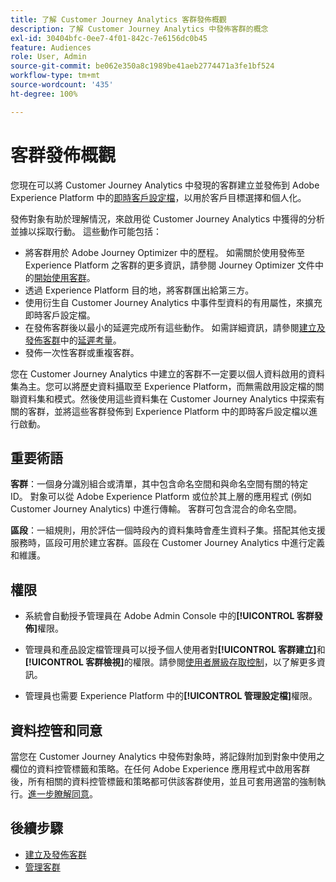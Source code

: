 ```yaml
---
title: 了解 Customer Journey Analytics 客群發佈概觀
description: 了解 Customer Journey Analytics 中發佈客群的概念
exl-id: 30404bfc-0ee7-4f01-842c-7e6156dc0b45
feature: Audiences
role: User, Admin
source-git-commit: be062e350a8c1989be41aeb2774471a3fe1bf524
workflow-type: tm+mt
source-wordcount: '435'
ht-degree: 100%

---
```


# 客群發佈概觀

您現在可以將 Customer Journey Analytics 中發現的客群建立並發佈到 Adobe Experience Platform 中的[即時客戶設定檔](https://experienceleague.adobe.com/docs/experience-platform/profile/home.html)，以用於客戶目標選擇和個人化。 

發佈對象有助於理解情況，來啟用從 Customer Journey Analytics 中獲得的分析並據以採取行動。 這些動作可能包括：

* 將客群用於 Adobe Journey Optimizer 中的歷程。
如需關於使用發佈至 Experience Platform 之客群的更多資訊，請參閱 Journey Optimizer 文件中的[開始使用客群](https://experienceleague.adobe.com/zh-hant/docs/journey-optimizer/using/audiences-profiles-identities/audiences/about-audiences)。
* 透過 Experience Platform 目的地，將客群匯出給第三方。
* 使用衍生自 Customer Journey Analytics 中事件型資料的有用屬性，來擴充即時客戶設定檔。
* 在發佈客群後以最小的延遲完成所有這些動作。
如需詳細資訊，請參閱[建立及發佈客群](/help/components/audiences/publish.md)中的[延遲考量](/help/components/audiences/publish.md#latency-considerations)。
* 發佈一次性客群或重複客群。

您在 Customer Journey Analytics 中建立的客群不一定要以個人資料啟用的資料集為主。您可以將歷史資料攝取至 Experience Platform，而無需啟用設定檔的關聯資料集和模式。然後使用這些資料集在 Customer Journey Analytics 中探索有關的客群，並將這些客群發佈到 Experience Platform 中的即時客戶設定檔以進行啟動。

## 重要術語

**客群**：一個身分識別組合或清單，其中包含命名空間和與命名空間有關的特定 ID。 對象可以從 Adobe Experience Platform 或位於其上層的應用程式 (例如 Customer Journey Analytics) 中進行傳輸。 客群可包含混合的命名空間。

**區段**：一組規則，用於評估一個時段內的資料集時會產生資料子集。搭配其他支援服務時，區段可用於建立客群。區段在 Customer Journey Analytics 中進行定義和維護。

## 權限

* 系統會自動授予管理員在 Adobe Admin Console 中的&#x200B;**[!UICONTROL 客群發佈]**&#x200B;權限。 

* 管理員和產品設定檔管理員可以授予個人使用者對&#x200B;**[!UICONTROL 客群建立]**&#x200B;和&#x200B;**[!UICONTROL 客群檢視]**&#x200B;的權限。請參閱[使用者層級存取控制](/help/technotes/access-control.md#user-level-access)，以了解更多資訊。

* 管理員也需要 Experience Platform 中的&#x200B;**[!UICONTROL 管理設定檔]**&#x200B;權限。

## 資料控管和同意

當您在 Customer Journey Analytics 中發佈對象時，將記錄附加到對象中使用之欄位的資料控管標籤和策略。在任何 Adobe Experience 應用程式中啟用客群後，所有相關的資料控管標籤和策略都可供該客群使用，並且可套用適當的強制執行。[進一步瞭解同意](https://experienceleague.adobe.com/docs/experience-platform/data-governance/policies/user-guide.html#consent-policy)。

## 後續步驟

* [建立及發佈客群](/help/components/audiences/publish.md)
* [管理客群](/help/components/audiences/manage.md)
